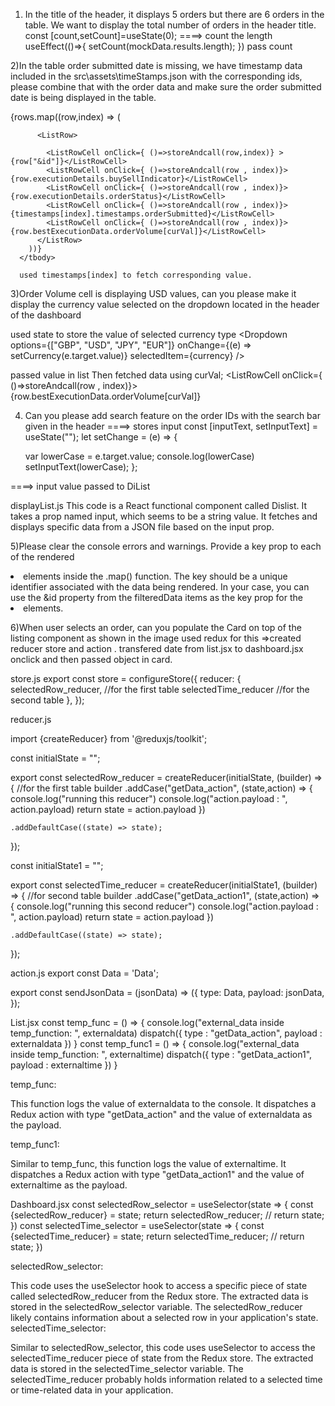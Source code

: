 1) In the title of the header, it displays 5 orders but there are 6 orders in the table. We want to display the total number of orders in the header title.
  const [count,setCount]=useState(0);
====>  count the length
  useEffect(()=>{ 
   setCount(mockData.results.length);
  })
pass count
<HeaderTitle primaryTitle="Orders" secondaryTitle={count} />

2)In the table order submitted date is missing, we have timestamp data included in the src\assets\timeStamps.json with the corresponding ids, please combine that with the order data and make sure the order submitted date is being displayed in the table.
   <tbody>
        {rows.map((row,index) => (
          
          <ListRow>

            <ListRowCell onClick={ ()=>storeAndcall(row,index)} >{row["&id"]}</ListRowCell>
            <ListRowCell onClick={ ()=>storeAndcall(row , index)}>{row.executionDetails.buySellIndicator}</ListRowCell>
            <ListRowCell onClick={ ()=>storeAndcall(row , index)}>{row.executionDetails.orderStatus}</ListRowCell>
            <ListRowCell onClick={ ()=>storeAndcall(row , index)}>{timestamps[index].timestamps.orderSubmitted}</ListRowCell>
            <ListRowCell onClick={ ()=>storeAndcall(row , index)}>{row.bestExecutionData.orderVolume[curVal]}</ListRowCell>
          </ListRow>
        ))}
      </tbody>

      used timestamps[index] to fetch corresponding value.
3)Order Volume cell is displaying USD values, can you please make it display the currency value selected on the dropdown located in the header of the dashboard

used state to  store the value of selected currency type
  <Dropdown
            options={["GBP", "USD", "JPY", "EUR"]}
            onChange={(e) => setCurrency(e.target.value)}
            selectedItem={currency}
          />


passed value in list
<List rows={mockData.results} timestamps={timestamps.results} curVal={currency} />
Then fetched data using curVal;
<ListRowCell onClick={ ()=>storeAndcall(row , index)}>{row.bestExecutionData.orderVolume[curVal]}</ListRowCell>

4) Can you please add search feature on the order IDs with the search bar given in the header
  ====> stores input
    const [inputText, setInputText] = useState("");
  let setChange = (e) => {
    
    var lowerCase = e.target.value;
    console.log(lowerCase)
    setInputText(lowerCase);
  };

====>  input value passed to DiList
<Dislist input={inputText}/>

displayList.js
This code is a React functional component called Dislist. It takes a prop named input, which seems to be a string value. It fetches and displays specific data from a JSON file based on the input prop.

5)Please clear the console errors and warnings.
Provide a key prop to each of the rendered <li> elements inside the .map() function. The key should be a unique identifier associated with the data being rendered. In your case, you can use the &id property from the filteredData items as the key prop for the <li> elements.

6)When user selects an order, can you populate the Card on top of the listing component as shown in the image
used redux for this
=>created reducer store and action . transfered date from list.jsx to dashboard.jsx onclick and then passed object in card.

store.js
export const store = configureStore({
  reducer: {
    selectedRow_reducer, //for the first table
    selectedTime_reducer  //for the second table
  },
});


reducer.js

import {createReducer} from '@reduxjs/toolkit';

const initialState = "";

export const selectedRow_reducer = createReducer(initialState, (builder) => {     //for the first table
  builder
    .addCase("getData_action", (state,action) => {
        console.log("running this reducer")
        console.log("action.payload : ", action.payload)
      return state  = action.payload
    })
    
    .addDefaultCase((state) => state);
});


const initialState1 = "";

export const selectedTime_reducer = createReducer(initialState1, (builder) => {     //for second table
  builder
    .addCase("getData_action1", (state,action) => {
        console.log("running this second reducer")
        console.log("action.payload : ", action.payload)
      return state  = action.payload
    })
    
    .addDefaultCase((state) => state);
});


action.js
export const Data = 'Data';

export const sendJsonData = (jsonData) => ({
  type: Data,
  payload: jsonData,
});

List.jsx
 const temp_func = () => {
      console.log("external_data inside temp_function: ", externaldata)
      dispatch({
        type : "getData_action",
        payload : externaldata
      })
    }
    const temp_func1 = () => {
      console.log("external_data inside temp_function: ", externaltime)
      dispatch({
        type : "getData_action1",
        payload : externaltime
      })
    }


temp_func:

This function logs the value of externaldata to the console.
It dispatches a Redux action with type "getData_action" and the value of externaldata as the payload.

temp_func1:

Similar to temp_func, this function logs the value of externaltime.
It dispatches a Redux action with type "getData_action1" and the value of externaltime as the payload.

Dashboard.jsx
 const selectedRow_selector = useSelector(state => {
    const {selectedRow_reducer} = state;
    return selectedRow_reducer;
    // return state;
  })
  const selectedTime_selector = useSelector(state => {
    const {selectedTime_reducer} = state;
    return selectedTime_reducer;
    // return state;
  })


selectedRow_selector:

This code uses the useSelector hook to access a specific piece of state called selectedRow_reducer from the Redux store.
The extracted data is stored in the selectedRow_selector variable.
The selectedRow_reducer likely contains information about a selected row in your application's state.
selectedTime_selector:

Similar to selectedRow_selector, this code uses useSelector to access the selectedTime_reducer piece of state from the Redux store.
The extracted data is stored in the selectedTime_selector variable.
The selectedTime_reducer probably holds information related to a selected time or time-related data in your application.

